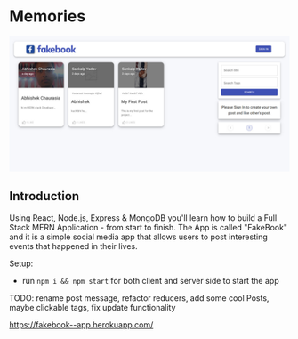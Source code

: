 # Memories

![Memories](./client/src/images/preview.jpg)

## Introduction

Using React, Node.js, Express & MongoDB you'll learn how to build a Full Stack MERN Application - from start to finish. The App is called "FakeBook" and it is a simple social media app that allows users to post interesting events that happened in their lives.


Setup:
- run ```npm i && npm start``` for both client and server side to start the app

TODO: 
    rename post message, 
    refactor reducers, 
    add some cool Posts, 
    maybe clickable tags, 
    fix update functionality
    
    
https://fakebook--app.herokuapp.com/
